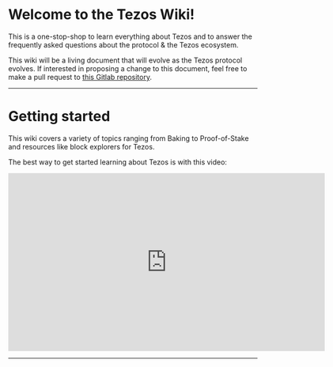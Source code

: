 # Welcome to the Tezos Wiki!

This is a one-stop-shop to learn everything about Tezos and to answer the frequently asked questions about the protocol & the Tezos ecosystem.


This wiki will be a living document that will evolve as the Tezos protocol evolves. If interested in proposing a change to this document, feel free to make a pull request to [this Gitlab repository](https://gitlab.com/juliankohtx/gitbook).

---
# Getting started
This wiki  covers a variety of topics ranging from Baking to Proof-of-Stake and resources like block explorers for Tezos. 

The best way to get started learning about Tezos is with this video:
<iframe width="640" height="360" src="https://www.youtube.com/embed/ftA7O04yxXg" frameborder="0" allow="accelerometer; autoplay; encrypted-media; gyroscope; picture-in-picture" allowfullscreen></iframe>


----

[ci]: https://about.gitlab.com/gitlab-ci/
[GitBook]: https://www.gitbook.com/
[host the book]: https://gitlab.com/pages/gitbook/tree/pages
[install]: http://toolchain.gitbook.com/setup.html
[documentation]: http://toolchain.gitbook.com
[userpages]: https://docs.gitlab.com/ce/user/project/pages/introduction.html#user-or-group-pages
[projpages]: https://docs.gitlab.com/ce/user/project/pages/introduction.html#project-pages
